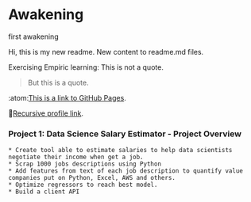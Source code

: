 # Awakening
first awakening

Hi, this is my new readme.
New content to readme.md files.

Exercising Empiric learning:
This is not a quote.
> But this is a quote.

:atom:[This is a link to GitHub Pages](https://pages.github.com/).

:repeat:[Recursive profile link](https://github.com/Ptrgui/Awakening).

   ### Project 1: Data Science Salary Estimator - Project Overview
    * Create tool able to estimate salaries to help data scientists negotiate their income when get a job.
    * Scrap 1000 jobs descriptions using Python
    * Add features from text of each job description to quantify value companies put on Python, Excel, AWS and others.
    * Optimize regressors to reach best model.
    * Build a client API 

